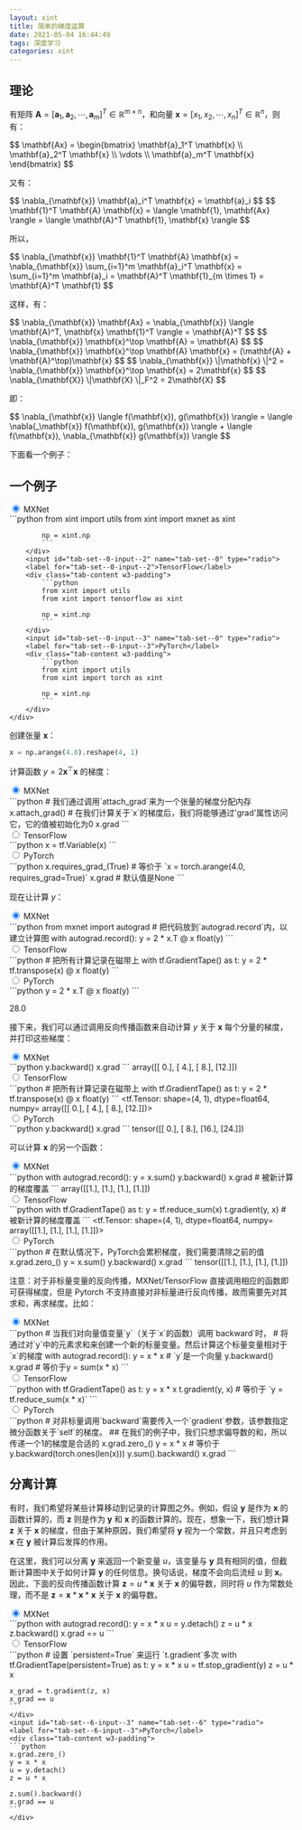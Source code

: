 ```yaml
---
layout: xint
title: 简单的梯度运算
date: 2021-05-04 16:44:49
tags: 深度学习
categories: xint
---
```


## 理论

有矩阵 $\mathbf{A} = [\mathbf{a}_1, \mathbf{a}_2, \cdots, \mathbf{a}_m]^T \in \mathbb{R}^{m \times n}$，和向量 $\mathbf{x} = [x_1, x_2, \cdots, x_n]^T \in \mathbb{R}^{n}$，则有：

<div>
$$
\mathbf{Ax} = \begin{bmatrix}
   \mathbf{a}_1^T \mathbf{x} \\
   \mathbf{a}_2^T \mathbf{x} \\
   \vdots \\
   \mathbf{a}_m^T \mathbf{x}
\end{bmatrix}
$$
</div>

又有：

<div>
$$
\nabla_{\mathbf{x}} \mathbf{a}_i^T \mathbf{x} = \mathbf{a}_i
$$
$$
 \mathbf{1}^T \mathbf{A} \mathbf{x} = \langle \mathbf{1}, \mathbf{Ax} \rangle = \langle \mathbf{A}^T \mathbf{1}, \mathbf{x} \rangle
$$
</div>

所以，

<div>
$$
\nabla_{\mathbf{x}} \mathbf{1}^T \mathbf{A} \mathbf{x} = 
\nabla_{\mathbf{x}} \sum_{i=1}^m \mathbf{a}_i^T \mathbf{x} = \sum_{i=1}^m \mathbf{a}_i = \mathbf{A}^T \mathbf{1}_{m \times 1} = \mathbf{A}^T \mathbf{1}
$$
</div>

这样，有：

<div>
$$
\nabla_{\mathbf{x}} \mathbf{Ax} = \nabla_{\mathbf{x}} \langle  \mathbf{A}^T, \mathbf{x} \mathbf{1}^T \rangle = \mathbf{A}^T
$$
$$
\nabla_{\mathbf{x}} \mathbf{x}^\top \mathbf{A} = \mathbf{A}
$$
$$
\nabla_{\mathbf{x}} \mathbf{x}^\top \mathbf{A} \mathbf{x} = (\mathbf{A} + \mathbf{A}^\top)\mathbf{x}
$$
$$
\nabla_{\mathbf{x}} \|\mathbf{x} \|^2 = \nabla_{\mathbf{x}} \mathbf{x}^\top \mathbf{x} = 2\mathbf{x}
$$
$$
\nabla_{\mathbf{X}} \|\mathbf{X} \|_F^2 = 2\mathbf{X}
$$
</div>

即：

<div>
$$
\nabla_{\mathbf{x}} \langle f(\mathbf{x}), g(\mathbf{x}) \rangle = \langle \nabla{_\mathbf{x}} f(\mathbf{x}), g(\mathbf{x}) \rangle + \langle f(\mathbf{x}), \nabla_{\mathbf{x}} g(\mathbf{x}) \rangle
$$
</div>

下面看一个例子：

## 一个例子

<article>
    <div class="tab-set w3-light-grey">
        <input checked="True" id="tab-set--0-input--1" name="tab-set--0" type="radio">
        <label for="tab-set--0-input--1">MXNet</label>
        <div class="tab-content w3-padding">
            ```python
            from xint import utils
            from xint import mxnet as xint

            np = xint.np
            ```
        </div>
        <input id="tab-set--0-input--2" name="tab-set--0" type="radio">
        <label for="tab-set--0-input--2">TensorFlow</label>
        <div class="tab-content w3-padding">
            ```python
            from xint import utils
            from xint import tensorflow as xint

            np = xint.np
            ```
        </div>
        <input id="tab-set--0-input--3" name="tab-set--0" type="radio">
        <label for="tab-set--0-input--3">PyTorch</label>
        <div class="tab-content w3-padding">
            ```python
            from xint import utils
            from xint import torch as xint

            np = xint.np
            ```
        </div>
    </div>
</article>

创建张量 $\mathbf{x}$：

```python
x = np.arange(4.0).reshape(4, 1)
```

计算函数 $y = 2\mathbf{x}^{\top}\mathbf{x}$ 的梯度：

<article>
    <div class="tab-set w3-light-grey">
        <input checked="True" id="tab-set--1-input--1" name="tab-set--1" type="radio">
        <label for="tab-set--1-input--1">MXNet</label>
        <div class="tab-content w3-padding">
            ```python
            # 我们通过调用`attach_grad`来为一个张量的梯度分配内存
            x.attach_grad()
            # 在我们计算关于`x`的梯度后，我们将能够通过'grad'属性访问它，它的值被初始化为0
            x.grad
            ```
        </div>
        <input id="tab-set--1-input--2" name="tab-set--1" type="radio">
        <label for="tab-set--1-input--2">TensorFlow</label>
        <div class="tab-content w3-padding">
            ```python
            x = tf.Variable(x)
            ```
        </div>
        <input id="tab-set--1-input--3" name="tab-set--1" type="radio">
        <label for="tab-set--1-input--3">PyTorch</label>
        <div class="tab-content w3-padding">
            ```python
            x.requires_grad_(True)  # 等价于 `x = torch.arange(4.0, requires_grad=True)`
            x.grad  # 默认值是None
            ```
        </div>
    </div>
</article>

现在让计算 $y$：

<div class="tab-set w3-light-grey">
    <input checked="True" id="tab-set--2-input--1" name="tab-set--2" type="radio">
    <label for="tab-set--2-input--1">MXNet</label>
    <div class="tab-content w3-padding">
    ```python
    from mxnet import autograd
    # 把代码放到`autograd.record`内，以建立计算图
    with autograd.record():
        y = 2 * x.T @ x
    float(y)
    ```
    </div>
    <input id="tab-set--2-input--2" name="tab-set--2" type="radio">
    <label for="tab-set--2-input--2">TensorFlow</label>
    <div class="tab-content w3-padding">
    ```python
    # 把所有计算记录在磁带上
    with tf.GradientTape() as t:
        y = 2 * tf.transpose(x) @ x
    float(y)
    ```
    </div>
    <input id="tab-set--2-input--3" name="tab-set--2" type="radio">
    <label for="tab-set--2-input--3">PyTorch</label>
    <div class="tab-content w3-padding">
    ```python
    y = 2 * x.T @ x
    float(y)
    ```
    </div>
</div>

<output>28.0</output>

接下来，我们可以通过调用反向传播函数来自动计算 $y$ 关于 $\mathbf{x}$ 每个分量的梯度，并打印这些梯度：

<div class="tab-set w3-light-grey">
    <input checked="True" id="tab-set--3-input--1" name="tab-set--3" type="radio">
    <label for="tab-set--3-input--1">MXNet</label>
    <div class="tab-content w3-padding">
    ```python
    y.backward()
    x.grad
    ```
    <output>
    array([[ 0.],
       [ 4.],
       [ 8.],
       [12.]])</output>
    </div>
    <input id="tab-set--3-input--2" name="tab-set--3" type="radio">
    <label for="tab-set--3-input--2">TensorFlow</label>
    <div class="tab-content w3-padding">
    ```python
    # 把所有计算记录在磁带上
    with tf.GradientTape() as t:
        y = 2 * tf.transpose(x) @ x
    float(y)
    ```
    <output>
    &lt;tf.Tensor: shape=(4, 1), dtype=float64, numpy=
    array([[ 0.],
        [ 4.],
        [ 8.],
        [12.]])></output>
    </div>
    <input id="tab-set--3-input--3" name="tab-set--3" type="radio">
    <label for="tab-set--3-input--3">PyTorch</label>
    <div class="tab-content w3-padding">
    ```python
    y.backward()
    x.grad
    ```
    <output>
    tensor([[ 0.],
        [ 8.],
        [16.],
        [24.]])</output>
    </div>
</div>

可以计算 $\mathbf{x}$ 的另一个函数：

<div class="tab-set w3-light-grey">
    <input checked="True" id="tab-set--4-input--1" name="tab-set--4" type="radio">
    <label for="tab-set--4-input--1">MXNet</label>
    <div class="tab-content w3-padding">
    ```python
    with autograd.record():
        y = x.sum()
    y.backward()
    x.grad  # 被新计算的梯度覆盖
    ```
    <output>
    array([[1.],
       [1.],
       [1.],
       [1.]])
    </output>
    </div>
    <input id="tab-set--4-input--2" name="tab-set--4" type="radio">
    <label for="tab-set--4-input--2">TensorFlow</label>
    <div class="tab-content w3-padding">
    ```python
    with tf.GradientTape() as t:
        y = tf.reduce_sum(x)
    t.gradient(y, x)  # 被新计算的梯度覆盖
    ```
    <output>
    &lt;tf.Tensor: shape=(4, 1), dtype=float64, numpy=
    array([[1.],
        [1.],
        [1.],
        [1.]])>
    </output>
    </div>
    <input id="tab-set--4-input--3" name="tab-set--4" type="radio">
    <label for="tab-set--4-input--3">PyTorch</label>
    <div class="tab-content w3-padding">
    ```python
    # 在默认情况下，PyTorch会累积梯度，我们需要清除之前的值
    x.grad.zero_()
    y = x.sum()
    y.backward()
    x.grad
    ```
    <output>
    tensor([[1.],
        [1.],
        [1.],
        [1.]])
    </output>
    </div>
</div>

注意：对于非标量变量的反向传播，MXNet/TensorFlow 直接调用相应的函数即可获得梯度，但是 Pytorch 不支持直接对非标量进行反向传播，故而需要先对其求和，再求梯度。比如：

<div class="tab-set w3-light-grey">
    <input checked="True" id="tab-set--5-input--1" name="tab-set--5" type="radio">
    <label for="tab-set--5-input--1">MXNet</label>
    <div class="tab-content w3-padding">
    ```python
    # 当我们对向量值变量`y`（关于`x`的函数）调用`backward`时，
    # 将通过对`y`中的元素求和来创建一个新的标量变量。然后计算这个标量变量相对于`x`的梯度
    with autograd.record():
        y = x * x  # `y`是一个向量
    y.backward()
    x.grad  # 等价于y = sum(x * x)
    ```
    </div>
    <input id="tab-set--5-input--2" name="tab-set--5" type="radio">
    <label for="tab-set--5-input--2">TensorFlow</label>
    <div class="tab-content w3-padding">
    ```python
    with tf.GradientTape() as t:
        y = x * x
    t.gradient(y, x)  # 等价于 `y = tf.reduce_sum(x * x)`
    ```
    </div>
    <input id="tab-set--5-input--3" name="tab-set--5" type="radio">
    <label for="tab-set--5-input--3">PyTorch</label>
    <div class="tab-content w3-padding">
    ```python
    # 对非标量调用`backward`需要传入一个`gradient`参数，该参数指定微分函数关于`self`的梯度。
    ## 在我们的例子中，我们只想求偏导数的和，所以传递一个1的梯度是合适的
    x.grad.zero_()
    y = x * x
    # 等价于y.backward(torch.ones(len(x)))
    y.sum().backward()
    x.grad
    ```
    </div>
</div>

## 分离计算

有时，我们希望将某些计算移动到记录的计算图之外。例如，假设 $\mathbf{y}$ 是作为 $\mathbf{x}$ 的函数计算的，而 $\mathbf{z}$ 则是作为 $\mathbf{y}$ 和 $\mathbf{x}$ 的函数计算的。现在，想象一下，我们想计算 $\mathbf{z}$ 关于 $\mathbf{x}$ 的梯度，但由于某种原因，我们希望将 $\mathbf{y}$ 视为一个常数，并且只考虑到 $\mathbf{x}$ 在 $\mathbf{y}$ 被计算后发挥的作用。

在这里，我们可以分离 $\mathbf{y}$ 来返回一个新变量 $u$，该变量与 $\mathbf{y}$ 具有相同的值，但截断计算图中关于如何计算 $\mathbf{y}$ 的任何信息。换句话说，梯度不会向后流经 $u$ 到 $\mathbf{x}$。因此，下面的反向传播函数计算 $\mathbf{z} = u * \mathbf{x}$ 关于 $\mathbf{x}$ 的偏导数，同时将 $u$ 作为常数处理，而不是 $\mathbf{z} = \mathbf{x} * \mathbf{x} * \mathbf{x}$ 关于 $\mathbf{x}$ 的偏导数。

<div class="tab-set w3-light-grey">
    <input checked="True" id="tab-set--6-input--1" name="tab-set--6" type="radio">
    <label for="tab-set--6-input--1">MXNet</label>
    <div class="tab-content w3-padding">
    ```python
    with autograd.record():
        y = x * x
        u = y.detach()
        z = u * x
    z.backward()
    x.grad == u
    ```
    </div>
    <input id="tab-set--6-input--2" name="tab-set--6" type="radio">
    <label for="tab-set--6-input--2">TensorFlow</label>
    <div class="tab-content w3-padding">
    ```python
    # 设置 `persistent=True` 来运行 `t.gradient`多次
    with tf.GradientTape(persistent=True) as t:
        y = x * x
        u = tf.stop_gradient(y)
        z = u * x

    x_grad = t.gradient(z, x)
    x_grad == u
    ```
    </div>
    <input id="tab-set--6-input--3" name="tab-set--6" type="radio">
    <label for="tab-set--6-input--3">PyTorch</label>
    <div class="tab-content w3-padding">
    ```python
    x.grad.zero_()
    y = x * x
    u = y.detach()
    z = u * x

    z.sum().backward()
    x.grad == u
    ```
    </div>
</div>